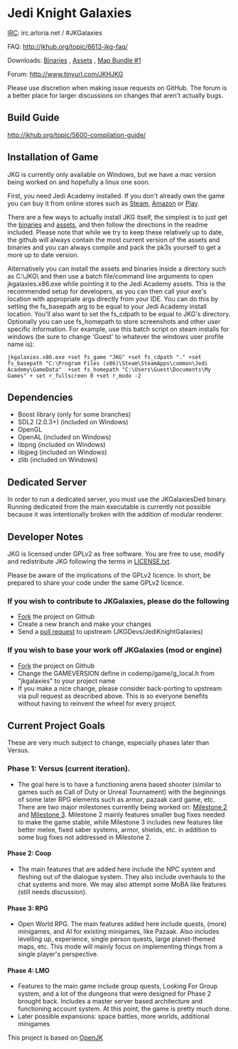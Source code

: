 # Jedi Knight Galaxies #
[IRC](https://kiwiirc.com/client/irc.arloria.net/?nick=Padawan|?&theme=cli#jkgalaxies): irc.arloria.net / #JKGalaxies

FAQ: http://jkhub.org/topic/6613-jkg-faq/

Downloads:
[Binaries](http://jkhub.org/files/file/2544-jedi-knight-galaxies-binaries/) , [Assets](http://jkhub.org/files/file/2543-jedi-knight-galaxies-assets/) , 
[Map Bundle #1](http://jkhub.org/files/file/2652-jedi-knight-galaxies-map-bundle-1/)

Forum: http://www.tinyurl.com/JKHJKG



Please use discretion when making issue requests on GitHub. The forum is a better place for larger discussions on changes that aren't actually bugs.

## Build Guide ##
http://jkhub.org/topic/5600-compilation-guide/

## Installation of Game ##
JKG is currently only available on Windows, but we have a mac version being worked on and hopefully a linux one soon.

First, you need Jedi Academy installed. If you don't already own the game you can buy it from online stores such as [Steam](http://store.steampowered.com/app/6020/), [Amazon](http://www.amazon.com/Star-Wars-Jedi-Knight-Academy-Pc/dp/B0000A2MCN) or [Play](http://www.play.com/Games/PC/4-/127805/Star-Wars-Jedi-Knight-Jedi-Academy/Product.html?searchstring=jedi+academy&searchsource=0&searchtype=allproducts&urlrefer=search). 

There are a few ways to actually install JKG itself, the simplest is to just get the [binaries](http://jkhub.org/files/file/2544-jedi-knight-galaxies-binaries/) and [assets](http://jkhub.org/files/file/2543-jedi-knight-galaxies-assets/), and then follow the directions in the readme included.  Please note that while we try to keep these relatively up to date, the github will always contain the most current version of the assets and binaries and you can always compile and pack the pk3s yourself to get a more up to date version.

Alternatively you can install the assets and binaries inside a directory such as C:\JKG\ and then use a batch file/command line arguments to open jkgalaxies.x86.exe while pointing it to the Jedi Academy assets.  This is the recommended setup for developers, as you can then call your exe's location with appropriate args directly from your IDE.  You can do this by setting the fs_basepath arg to be equal to your Jedi Academy install location.  You'll also want to set the fs_cdpath to be equal to JKG's directory.  Optionally you can use fs_homepath to store screenshots and other user specific information.  For example, use this batch script on steam installs for windows (be sure to change 'Guest' to whatever the windows user profile name is):

	jkgalaxies.x86.exe +set fs_game "JKG" +set fs_cdpath "." +set fs_basepath "C:\Program Files (x86)\Steam\SteamApps\common\Jedi Academy\GameData"  +set fs_homepath "C:\Users\Guest\Documents\My Games" + set r_fullscreen 0 +set r_mode -2


## Dependencies ##

* Boost library (only for some branches)
* SDL2 (2.0.3+) (included on Windows)
* OpenGL
* OpenAL (included on Windows)
* libpng (included on Windows)
* libjpeg (included on Windows)
* zlib (included on Windows)

## Dedicated Server ##

In order to run a dedicated server, you must use the JKGalaxiesDed binary. Running dedicated from the main executable is currently not possible because it was intentionally broken with the addition of modular renderer.

## Developer Notes ##

JKG is licensed under GPLv2 as free software. You are free to use, modify and redistribute JKG following the terms in [LICENSE.txt](https://github.com/JKGDevs/JediKnightGalaxies/blob/master/LICENSE.txt).

Please be aware of the implications of the GPLv2 licence. In short, be prepared to share your code under the same GPLv2 licence.  

### If you wish to contribute to JKGalaxies, please do the following ###
* [Fork](https://github.com/JKGDevs/JediKnightGalaxies/fork) the project on Github
* Create a new branch and make your changes
* Send a [pull request](https://help.github.com/articles/creating-a-pull-request) to upstream (JKGDevs/JediKnightGalaxies)

### If you wish to base your work off JKGalaxies (mod or engine) ###
* [Fork](https://github.com/JKGDevs/JediKnightGalaxies/fork) the project on Github
* Change the GAMEVERSION define in codemp/game/g_local.h from "jkgalaxies" to your project name
* If you make a nice change, please consider back-porting to upstream via pull request as described above. This is so everyone benefits without having to reinvent the wheel for every project.


## Current Project Goals ##
These are very much subject to change, especially phases later than Versus.

### Phase 1:  Versus (current iteration). ###
* The goal here is to have a functioning arena based shooter (similar to games such as Call of Duty or Unreal Tournament) with the beginnings of some later RPG elements such as armor, pazaak card game, etc.  There are two major milestones currently being worked on: [Milestone 2](https://github.com/JKGDevs/JediKnightGalaxies/issues?q=issue+milestone%3A%22Versus+Revision+2%22) and [Milestone 3](https://github.com/JKGDevs/JediKnightGalaxies/issues?q=issue+milestone%3A%22Versus+Revision+3%22).  Milestone 2 mainly features smaller bug fixes needed to make the game stable, while Milestone 3 includes new features like better melee, fixed saber systems, armor, shields, etc. in addition to some bug fixes not addressed in Milestone 2.

#### Phase 2: Coop ####
* The main features that are added here include the NPC system and fleshing out of the dialogue system. They also include overhauls to the chat systems and more.  We may also attempt some MoBA like features (still needs discussion).

#### Phase 3: RPG ####
* Open World RPG. The main features added here include quests, (more) minigames, and AI for existing minigames, like Pazaak. Also includes levelling up, experience, single person quests, large planet-themed maps, etc. This mode will mainly focus on implementing things from a single player's perspective.

#### Phase 4: LMO ####
* Features to the main game include group quests, Looking For Group system, and a lot of the dungeons that were designed for Phase 2 brought back. Includes a master server based architecture and functioning account system.  At this point, the game is pretty much done.
* Later possible expansions: space battles, more worlds, additional minigames




This project is based on [OpenJK](https://github.com/JACoders/OpenJK)
